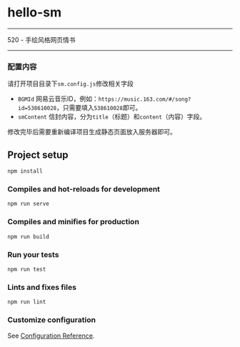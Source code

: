 # hello-sm

---

520 - 手绘风格网页情书

---

### 配置内容

请打开项目目录下`sm.config.js`修改相关字段

- `BGMId` 网易云音乐ID，例如：`https://music.163.com/#/song?id=538610028`，只需要填入`538610028`即可。
- `smContent` 信封内容，分为`title`（标题）和`content`（内容）字段。

修改完毕后需要重新编译项目生成静态页面放入服务器即可。

## Project setup
```
npm install
```

### Compiles and hot-reloads for development
```
npm run serve
```

### Compiles and minifies for production
```
npm run build
```

### Run your tests
```
npm run test
```

### Lints and fixes files
```
npm run lint
```

### Customize configuration
See [Configuration Reference](https://cli.vuejs.org/config/).

